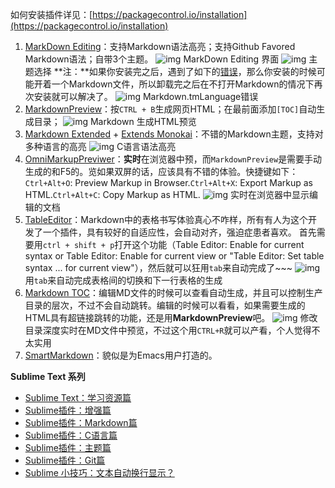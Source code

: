 如何安装插件详见：[https://packagecontrol.io/installation](https://packagecontrol.io/installation)

1. [MarkDown Editing](https://github.com/SublimeText-Markdown/MarkdownEditing)：支持Markdown语法高亮；支持Github Favored Markdown语法；自带3个主题。
   ![img](http://upload-images.jianshu.io/upload_images/26219-acb1458822ef63e8.png?imageMogr2/auto-orient/strip%7CimageView2/2/w/1240/format/jpg)
   MarkDown Editing 界面
   ![img](http://upload-images.jianshu.io/upload_images/26219-88170fc627d3078c.png?imageMogr2/auto-orient/strip%7CimageView2/2/w/1240/format/jpg)
   主题选择
   **注：**如果你安装完之后，遇到了如下的[错误](https://github.com/SublimeText-Markdown/MarkdownEditing/issues/115)，那么你安装的时候可能开着一个Markdown文件，所以卸载完之后在不打开Markdown的情况下再次安装就可以解决了。
   ![img](http://upload-images.jianshu.io/upload_images/26219-546efb46c571f42d.png?imageMogr2/auto-orient/strip%7CimageView2/2/w/1240/format/jpg)
   Markdown.tmLanguage错误
2. [MarkdownPreview](https://github.com/revolunet/sublimetext-markdown-preview)：按`CTRL + B`生成网页HTML；在最前面添加`[TOC]`自动生成目录；
   ![img](http://upload-images.jianshu.io/upload_images/26219-ba148bf2ae66a82b.png?imageMogr2/auto-orient/strip%7CimageView2/2/w/1240/format/jpg)
   Markdown 生成HTML预览
3. [Markdown Extended](https://github.com/jonschlinkert/sublime-markdown-extended) + [Extends Monokai](https://github.com/jonschlinkert/sublime-monokai-extended)：不错的Markdown主题，支持对多种语言的高亮
   ![img](http://upload-images.jianshu.io/upload_images/26219-1c131c4be3d76855.png?imageMogr2/auto-orient/strip%7CimageView2/2/w/1240/format/jpg)
   C语言语法高亮
4. [OmniMarkupPreviwer](http://theo.im/OmniMarkupPreviewer/)：**实时**在浏览器中预，而`MarkdownPreview`是需要手动生成的和F5的。览如果双屏的话，应该具有不错的体验。快捷键如下：`Ctrl+Alt+O`: Preview Markup in Browser.`Ctrl+Alt+X`: Export Markup as HTML.`Ctrl+Alt+C`: Copy Markup as HTML.
   ![img](http://upload-images.jianshu.io/upload_images/26219-9a865e2acb4843cc.gif?imageMogr2/auto-orient/strip%7CimageView2/2/w/1240/format/jpg)
   实时在浏览器中显示编辑的文档
5. [TableEditor](https://github.com/vkocubinsky/SublimeTableEditor)：Markdown中的表格书写体验真心不咋样，所有有人为这个开发了一个插件，具有较好的自适应性，会自动对齐，强迫症患者喜欢。
   首先需要用`ctrl + shift + p`打开这个功能（Table Editor: Enable for current syntax or Table Editor: Enable for current view or "Table Editor: Set table syntax ... for current view"），然后就可以狂用`tab`来自动完成了~~~
   ![img](http://upload-images.jianshu.io/upload_images/26219-256230846b591b50.gif?imageMogr2/auto-orient/strip%7CimageView2/2/w/1240/format/jpg)
   用`tab`来自动完成表格间的切换和下一行表格的生成
6. [Markdown TOC](https://github.com/naokazuterada/MarkdownTOC)：编辑MD文件的时候可以查看自动生成，并且可以控制生产目录的层次，不过不会自动跳转。编辑的时候可以看看，如果需要生成的HTML具有超链接跳转的功能，还是用**MarkdownPreview**吧。
   ![img](http://upload-images.jianshu.io/upload_images/26219-3fbd3982920df18a.gif?imageMogr2/auto-orient/strip%7CimageView2/2/w/1240/format/jpg)
   修改目录深度实时在MD文件中预览，不过这个用`CTRL+R`就可以产看，个人觉得不太实用
7. [SmartMarkdown](https://github.com/demon386/SmartMarkdown)：貌似是为Emacs用户打造的。

**Sublime Text 系列**

- [Sublime Text：学习资源篇](http://www.jianshu.com/p/d1b9a64e2e37)
- [Sublime插件：增强篇](http://www.jianshu.com/p/5905f927d01b)
- [Sublime插件：Markdown篇](http://www.jianshu.com/p/aa30cc25c91b)
- [Sublime插件：C语言篇](http://www.jianshu.com/p/595975a2a5f3)
- [Sublime插件：主题篇](http://www.jianshu.com/p/13fedee165f1)
- [Sublime插件：Git篇](http://www.jianshu.com/p/3a8555c273d8)
- [Sublime 小技巧：文本自动换行显示？](http://www.jianshu.com/p/c75d21d2e967)
